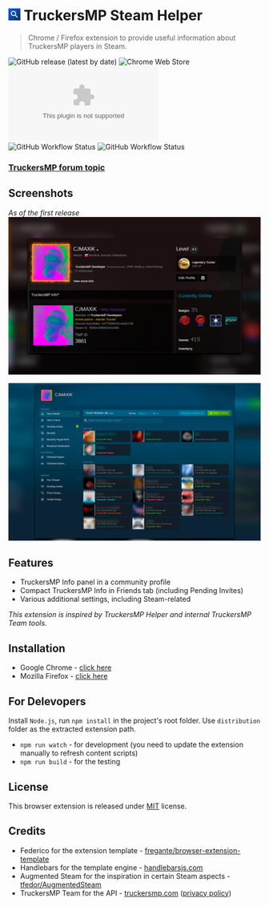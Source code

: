 # ![icon](/source/icons/icon24.png) TruckersMP Steam Helper

> Chrome / Firefox extension to provide useful information about TruckersMP players in Steam.

![GitHub release (latest by date)](https://img.shields.io/github/v/release/cjmaxik/truckersmp-steam-helper?style=flat-square&label=Release&logo=github) ![Chrome Web Store](https://img.shields.io/chrome-web-store/v/lodcclicinbifbajhlapkolpedcjgbme?label=Chrome&style=flat-square&logo=google-chrome) ![Mozilla Add-on](https://img.shields.io/amo/v/truckersmp-steam-helper@cjmaxik.github.com?label=Firefox&style=flat-square&logo=firefox)    
![GitHub Workflow Status](https://img.shields.io/github/workflow/status/cjmaxik/truckersmp-steam-helper/Release?label=Release%20build&style=flat-square) ![GitHub Workflow Status](https://img.shields.io/github/workflow/status/cjmaxik/truckersmp-steam-helper/CodeQL?label=CodeQL&style=flat-square)


### [TruckersMP forum topic](https://forum.truckersmp.com/index.php?/topic/102560-truckersmp-steam-helper/)

## Screenshots
*As of the first release*
![Profile](/media/profile-new.png)

![Friends](/media/friends-new.png)

## Features
- TruckersMP Info panel in a community profile
- Compact TruckersMP Info in Friends tab (including Pending Invites)
- Various additional settings, including Steam-related

*This extension is inspired by TruckersMP Helper and internal TruckersMP Team tools.*

## Installation
- Google Chrome - [click here](https://chrome.google.com/webstore/detail/truckersmp-steam-helper/lodcclicinbifbajhlapkolpedcjgbme)  
- Mozilla Firefox - [click here](https://addons.mozilla.org/addon/truckersmp-steam-helper/)

## For Delevopers
Install `Node.js`, run `npm install` in the project's root folder. Use `distribution` folder as the extracted extension path.

- `npm run watch` - for development (you need to update the extension manually to refresh content scripts)
- `npm run build` - for the testing

## License
This browser extension is released under [MIT](LICENSE.md) license.

## Credits
- Federico for the extension template - [fregante/browser-extension-template](https://github.com/fregante/browser-extension-template)
- Handlebars for the template engine - [handlebarsjs.com](https://handlebarsjs.com/)
- Augmented Steam for the inspiration in certain Steam aspects - [tfedor/AugmentedSteam](https://github.com/tfedor/AugmentedSteam)
- TruckersMP Team for the API - [truckersmp.com](https://truckersmp.com) ([privacy policy](https://truckersmp.com/policy))